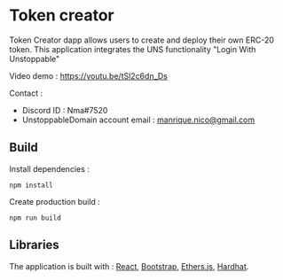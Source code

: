 # Token creator
Token Creator dapp allows users to create and deploy their own ERC-20 token.
This application integrates the UNS functionality "Login With Unstoppable"

Video demo : https://youtu.be/tSl2c6dn_Ds

Contact :
* Discord ID : Nma#7520
* UnstoppableDomain account email : manrique.nico@gmail.com

## Build

Install dependencies :
```
npm install
```

Create production build :
```
npm run build
```

## Libraries
The application is built with :  [React](https://reactjs.org/), [Bootstrap](https://getbootstrap.com/), [Ethers.js](https://docs.ethers.io/), [Hardhat](https://hardhat.org/). 
